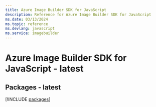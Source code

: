 ```yaml
---
title: Azure Image Builder SDK for JavaScript
description: Reference for Azure Image Builder SDK for JavaScript
ms.date: 03/13/2024
ms.topic: reference
ms.devlang: javascript
ms.service: imagebuilder
---
```

# Azure Image Builder SDK for JavaScript - latest
## Packages - latest
[!INCLUDE [packages](image-builder-index.md)]